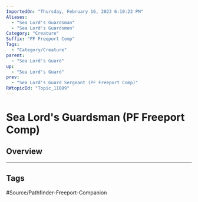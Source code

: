 ```yaml
---
ImportedOn: "Thursday, February 16, 2023 6:10:23 PM"
Aliases:
  - "Sea Lord's Guardsman"
  - "Sea Lord's Guardsmen"
Category: "Creature"
Suffix: "PF Freeport Comp"
Tags:
  - "Category/Creature"
parent:
  - "Sea Lord's Guard"
up:
  - "Sea Lord's Guard"
prev:
  - "Sea Lord's Guard Sergeant (PF Freeport Comp)"
RWtopicId: "Topic_11089"
---
```

# Sea Lord's Guardsman (PF Freeport Comp)
## Overview

---
## Tags
#Source/Pathfinder-Freeport-Companion

